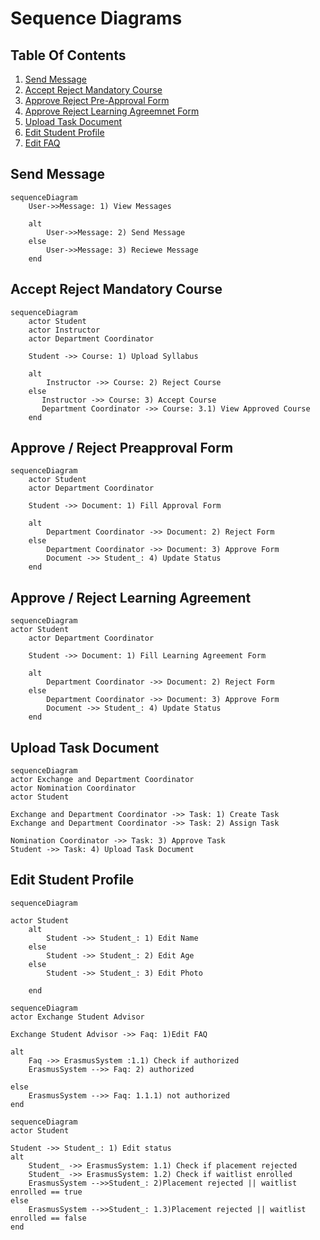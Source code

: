 # Sequence Diagrams

## Table Of Contents
1. [Send Message](#send)
2. [Accept Reject Mandatory Course](#armc)
3. [Approve Reject Pre-Approval Form](#arpf)
4. [Approve Reject Learning Agreemnet Form](#arlaf)
5. [Upload Task Document](#utd)
6. [Edit Student Profile](#esp)
7. [Edit FAQ](#ef)


## Send Message <a name="send"></a>
```mermaid
sequenceDiagram
    User->>Message: 1) View Messages

    alt
        User->>Message: 2) Send Message
    else 
        User->>Message: 3) Reciewe Message
    end
```

## Accept Reject Mandatory Course <a name="armc"></a>
```mermaid
sequenceDiagram
    actor Student
    actor Instructor
    actor Department Coordinator
    
    Student ->> Course: 1) Upload Syllabus

    alt
        Instructor ->> Course: 2) Reject Course
    else
       Instructor ->> Course: 3) Accept Course 
       Department Coordinator ->> Course: 3.1) View Approved Course
    end
```
## Approve / Reject Preapproval Form <a name="arpf"></a>
```mermaid
sequenceDiagram
    actor Student
    actor Department Coordinator

    Student ->> Document: 1) Fill Approval Form

    alt
        Department Coordinator ->> Document: 2) Reject Form
    else
        Department Coordinator ->> Document: 3) Approve Form
        Document ->> Student_: 4) Update Status
    end

```

## Approve / Reject Learning Agreement <a name="arlaf"></a>


```mermaid
sequenceDiagram
actor Student
    actor Department Coordinator

    Student ->> Document: 1) Fill Learning Agreement Form

    alt
        Department Coordinator ->> Document: 2) Reject Form
    else
        Department Coordinator ->> Document: 3) Approve Form
        Document ->> Student_: 4) Update Status
    end
```

## Upload Task Document <a name="utd"></a>
```mermaid
sequenceDiagram
actor Exchange and Department Coordinator
actor Nomination Coordinator
actor Student

Exchange and Department Coordinator ->> Task: 1) Create Task
Exchange and Department Coordinator ->> Task: 2) Assign Task

Nomination Coordinator ->> Task: 3) Approve Task
Student ->> Task: 4) Upload Task Document
```
## Edit Student Profile <a name="esp"></a>
```mermaid
sequenceDiagram

actor Student
    alt
        Student ->> Student_: 1) Edit Name 
    else
        Student ->> Student_: 2) Edit Age
    else
        Student ->> Student_: 3) Edit Photo 

    end
```

```mermaid
sequenceDiagram
actor Exchange Student Advisor

Exchange Student Advisor ->> Faq: 1)Edit FAQ

alt
    Faq ->> ErasmusSystem :1.1) Check if authorized
    ErasmusSystem -->> Faq: 2) authorized

else
    ErasmusSystem -->> Faq: 1.1.1) not authorized
end
```

```mermaid
sequenceDiagram
actor Student

Student ->> Student_: 1) Edit status
alt
    Student_ ->> ErasmusSystem: 1.1) Check if placement rejected
    Student_ ->> ErasmusSystem: 1.2) Check if waitlist enrolled
    ErasmusSystem -->>Student_: 2)Placement rejected || waitlist enrolled == true
else
    ErasmusSystem -->>Student_: 1.3)Placement rejected || waitlist enrolled == false
end
```
